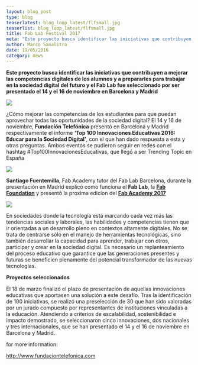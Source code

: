 ```yaml
---
layout: blog_post
type: blog
teaserlatest: blog_loop_latest/flfsmall.jpg
teaserlist: blog_loop_latest/flfsmall.jpg
title: Fab Lab Festival 2017
meta: "Este proyecto busca identificar las iniciativas que contribuyen a mejorar las competencias digitales de los alumnos y a prepararles para trabajar en la sociedad digital del futuro y el Fab Lab fue seleccionado por ser presentado el 14 y el 16 de noviembre en Barcelona y Madrid"
author: Marco Sanalitro
date: 19/05/2016
category: news
---
```


<strong>Este proyecto busca identificar las iniciativas que contribuyen a mejorar las competencias digitales de los alumnos y a prepararles para trabajar en la sociedad digital del futuro y el Fab Lab fue seleccionado por ser presentado el 14 y el 16 de noviembre en Barcelona y Madrid</strong><br>

<img src= "http://www.fablabbcn.org/img/blog/blog_loop_latest/flf1.jpg" align="middle"> 
<br>

¿Cómo mejorar las competencias de los estudiantes para que puedan aprovechar todas las oportunidades de la sociedad digital? El 14 y 16 de noviembre, <strong>Fundación Telefónica</strong> presentò en Barcelona y Madrid respectivamente el informe <strong>‘Top 100 Innovaciones Educativas 2016: Educar para la Sociedad Digital’</strong>, con el que han dado respuesta a esta y otras preguntas. Ambos eventos se pudieron seguir en redes con el hashtag #Top100InnovacionesEducativas, que llegó a ser Trending Topic en España<br>

<img src= "http://www.fablabbcn.org/img/blog/blog_loop_latest/flf2.jpg" align="middle"> 
<br>

<strong>Santiago Fuentemilla</strong>, Fab Academy tutor del Fab Lab Barcelona, durante la presentación en Madrid explicó como funciona el <strong>Fab Lab</strong>, la <strong><a href="http://www.fabfoundation.org/?_ga=1.129159246.351943665.1481728902">Fab Foundation</a></strong> y presentó la proxima edicion del <strong><a href="http://fabacademy.org/">Fab Academy 2017</a></strong><br>

<img src= "http://www.fablabbcn.org/img/blog/blog_loop_latest/flf3.jpg" align="middle"> 
<br>

En sociedades donde la tecnología está marcando cada vez más las tendencias sociales y laborales, las habilidades y competencias tienen que ir orientadas a un desarrollo pleno en contextos altamente digitales. No se trata de centrarse sólo en el manejo de herramientas tecnológicas, sino también desarrollar la capacidad para aprender, trabajar con otros, participar y crear en la sociedad digital. Es necesario un replanteamiento del proceso educativo que garantice que las generaciones presentes y futuras se beneficien plenamente del potencial transformador de las nuevas tecnologías.<br>

<strong>Proyectos seleccionados</strong><br>

El 18 de marzo finalizó el plazo de presentación de aquellas innovaciones educativas que aportasen una solución a este desafío. Tras la identificación de 100 iniciativas, se realizó una preselección de 30 que han sido valoradas por un jurado compuesto por representantes de instituciones vinculadas a la educación. Atendiendo a criterios de escalabilidad, sostenibilidad e impacto demostrado, se seleccionaron cinco innovaciones, dos nacionales y tres internacionales, que se han presentado el 14 y el 16 de noviembre en Barcelona y Madrid.<br>

for more information: <br>

<a href="http://www.fundaciontelefonica.com/educacion_innovacion/desafio_educacion/">http://www.fundaciontelefonica.com</a> <br>




